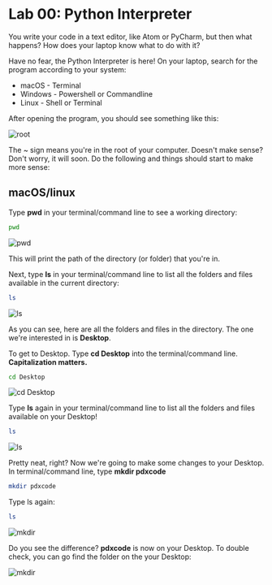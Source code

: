 # Lab 00: Python Interpreter

You write your code in a text editor, like Atom or PyCharm, but then what happens? How does your laptop know what to do with it?

Have no fear, the Python Interpreter is here! On your laptop, search for the program according to your system:

- macOS - Terminal
- Windows - Powershell or Commandline
- Linux - Shell or Terminal

After opening the program, you should see something like this:

![root](/resources/lab00-root.png)

The ~ sign means you're in the root of your computer. Doesn't make sense? Don't worry, it will soon. Do the following and things should start to make more sense:

## macOS/linux
Type **pwd** in your terminal/command line to see a working directory:

```bash
pwd
```
![pwd](/resources/lab00-pwd.png)

This will print the path of the directory (or folder) that you're in.

Next, type **ls** in your terminal/command line to list all the folders and files available in the current directory:
```bash
ls
```
![ls](/resources/lab00-ls.png)

As you can see, here are all the folders and files in the directory. The one we're interested in is **Desktop**.

To get to Desktop. Type **cd Desktop** into the terminal/command line. **Capitalization matters.**

```bash
cd Desktop
```
![cd Desktop](/resources/lab00-cd-desktop.png)

Type **ls** again in your terminal/command line to list all the folders and files available on your Desktop!
```bash
ls
```
![ls](/resources/lab00-ls-2.png)

Pretty neat, right? Now we're going to make some changes to your Desktop. In terminal/command line, type **mkdir pdxcode**

```bash
mkdir pdxcode
```
Type ls again:
```bash
ls
```
![mkdir](/resources/lab00-mkdir.png)

Do you see the difference? **pdxcode** is now on your Desktop. To double check, you can go find the folder on the your Desktop:

![mkdir](/resources/lab00-desktop.png)
